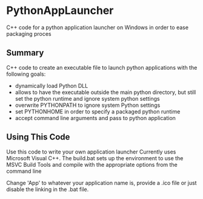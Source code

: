 # PythonAppLauncher
C++ code for a python application launcher on Windows in order to ease packaging
proces

## Summary

C++ code to create an executable file to launch python applications with the
following goals:

- dynamically load Python DLL
 - allows to have the executable outside the main python directory, but still
   set the python runtime and ignore system python settings
- overwrite PYTHONPATH to ignore system Python settings
- set PYTHONHOME in order to specify a packaged python runtime
- accept command line arguments and pass to python application

## Using This Code

Use this code to write your own application launcher
Currently uses Microsoft Visual C++.  The build.bat sets up the environment to
use the MSVC Build Tools and compile with the appropriate options from the
command line

Change 'App' to whatever your application name is, provide a .ico file or just
disable the linking in the .bat file.
